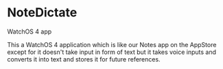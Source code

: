 # NoteDictate
WatchOS 4 app

This a WatchOS 4 application which is like our Notes app on the AppStore except for it doesn't take input in form of text but it takes voice inputs and converts
it into text and stores it for future references.
